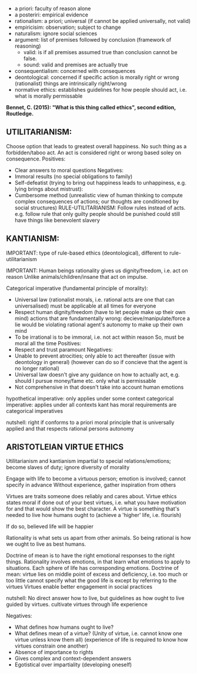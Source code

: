 <!-- SPDX-License-Identifier: zlib-acknowledgement -->

* a priori: faculty of reason alone
* a posteriri: empirical evidence
* rationalism: a priori; universal (if cannot be applied universally, not valid)
* empiricisim: observation; subject to change
* naturalism: ignore social sciences
* argument: list of premises followed by conclusion (framework of reasoning)
  - valid: is if all premises assumed true than conclusion cannot be false.
  - sound: valid and premises are actually true
* consequentialism: concerned with consequences
* deontological: concerned if specific action is morally right or wrong (rationalist)
                 things are intrinsically right/wrong
* normative ethics: establishes guidelines for how people should act, i.e. what is morally permissable

**Bennet, C. (2015): "What is this thing
called ethics", second edition,
Routledge.**
## UTILITARIANISM:
Choose option that leads to greatest overall happiness.
No such thing as a forbidden/taboo act.
An act is considered right or wrong based soley on consequence.
Positives:
  - Clear answers to moral questions
Negatives:
  - Immoral results (no special obligations to family)
  - Self-defeatist (trying to bring out happiness leads to unhappiness, e.g. lying brings about mistrust):
  - Cumbersome method (unrealistic view of human thinking to compute complex consequences of actions; our thoughts are conditioned by social structures)
RULE-UTILITARIANISM:
Follow rules instead of acts.
e.g. follow rule that only guilty people should be punished
could still have things like benevolent slavery

## KANTIANISM:
IMPORTANT: type of rule-based ethics (deontological), different to rule-utilitarianism

IMPORTANT: Human beings rationality gives us dignity/freedom, i.e. act on reason
Unlike animals/children/insane that act on impulse.

Categorical imperative (fundamental principle of morality):
  - Universal law (rationalist morals, i.e. rational acts are one that can universalised)
    must be applicable at all times for everyone
  - Respect human dignity/freedom (have to let people make up their own mind)
    actions that are fundamentally wrong: decieve/manipulate/force
    a lie would be violating rational agent's autonomy to make up their own mind
  - To be irrational is to be immoral, i.e. not act within reason
    So, must be moral all the time
Positives:
  - Respect and trust paramount
Negatives:
  - Unable to prevent atrocities; only able to act thereafter (issue with deontology in general)
    (however can do so if concieve that the agent is no longer rational)
  - Universal law doesn't give any guidance on how to actually act, e.g. should I pursue money/fame etc. only what is permissable
  - Not comprehensive in that doesn't take into account human emotions

hypothetical imperative: only applies under some context
categorical imperative: applies under all contexts
kant has moral requirements are categorical imperatives

nutshell: right if conforms to a priori moral principle that is universally applied 
and that respects rational persons autonomy

## ARISTOTLEIAN VIRTUE ETHICS
Utilitarianism and kantianism impartial to special relations/emotions; 
become slaves of duty; ignore diversity of morality 

Engage with life to become a virtuous person; emotion is involved; cannot specify in advance
Without experience, gather inspiration from others

Virtues are traits someone does reliably and cares about.
Virtue ethics states moral if done out of your best virtues, i.e. what you have motivation for and that would show the best character.
A virtue is something that's needed to live how humans ought to (achieve a 'higher' life, i.e. flourish)

If do so, believed life will be happier

Rationality is what sets us apart from other animals.
So being rational is how we ought to live as best humans.

Doctrine of mean is to have the right emotional responses to the right things.
Rationality involves emotions, in that learn what emotions to apply to situations.
Each sphere of life has corresponding emotions.
Doctrine of mean: virtue lies on middle point of excess and deficiency, i.e. too much or too little
cannot specify what the good life is except by referring to the virtues
Virtues enable better engagement in social practices

nutshell: No direct answer how to live, but guidelines as how ought to live guided by virtues.
cultivate virtues through life experience

Negatives:
  - What defines how humans ought to live?
  - What defines mean of a virtue?
    (Unity of virtue, i.e. cannot know one virtue unless know them all)
    (experience of life is required to know how virtues constrain one another)
  - Absence of importance to rights
  - Gives complex and context-dependent answers
  - Egotistical over impartiality (developing oneself)
